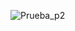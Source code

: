 ![Prueba_p2](https://github.com/israelLuna13/Reservacion_asientos_p2/assets/157996876/95444842-3cfe-42d1-bf65-adaf2bf5efac)
